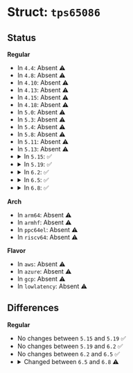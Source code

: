 # Struct: <code>tps65086</code>

## Status
<b>Regular</b>
<ul>
<li>
In <code>4.4</code>: Absent ⚠️
</li>
<li>
In <code>4.8</code>: Absent ⚠️
</li>
<li>
In <code>4.10</code>: Absent ⚠️
</li>
<li>
In <code>4.13</code>: Absent ⚠️
</li>
<li>
In <code>4.15</code>: Absent ⚠️
</li>
<li>
In <code>4.18</code>: Absent ⚠️
</li>
<li>
In <code>5.0</code>: Absent ⚠️
</li>
<li>
In <code>5.3</code>: Absent ⚠️
</li>
<li>
In <code>5.4</code>: Absent ⚠️
</li>
<li>
In <code>5.8</code>: Absent ⚠️
</li>
<li>
In <code>5.11</code>: Absent ⚠️
</li>
<li>
In <code>5.13</code>: Absent ⚠️
</li>
<li>
<details>
<summary>In <code>5.15</code>: ✅</summary>

```c
struct tps65086 {
    struct device *dev;
    struct regmap *regmap;
    int irq;
    struct regmap_irq_chip_data *irq_data;
};
```
</details>
</li>
<li>
<details>
<summary>In <code>5.19</code>: ✅</summary>

```c
struct tps65086 {
    struct device *dev;
    struct regmap *regmap;
    int irq;
    struct regmap_irq_chip_data *irq_data;
};
```
</details>
</li>
<li>
<details>
<summary>In <code>6.2</code>: ✅</summary>

```c
struct tps65086 {
    struct device *dev;
    struct regmap *regmap;
    int irq;
    struct regmap_irq_chip_data *irq_data;
};
```
</details>
</li>
<li>
<details>
<summary>In <code>6.5</code>: ✅</summary>

```c
struct tps65086 {
    struct device *dev;
    struct regmap *regmap;
    int irq;
    struct regmap_irq_chip_data *irq_data;
};
```
</details>
</li>
<li>
<details>
<summary>In <code>6.8</code>: ✅</summary>

```c
struct tps65086 {
    struct device *dev;
    struct regmap *regmap;
    unsigned int chip_id;
    const struct tps65086_regulator_config *reg_config;
    int irq;
    struct regmap_irq_chip_data *irq_data;
};
```
</details>
</li>
</ul>
<b>Arch</b>
<ul>
<li>
In <code>arm64</code>: Absent ⚠️
</li>
<li>
In <code>armhf</code>: Absent ⚠️
</li>
<li>
In <code>ppc64el</code>: Absent ⚠️
</li>
<li>
In <code>riscv64</code>: Absent ⚠️
</li>
</ul>
<b>Flavor</b>
<ul>
<li>
In <code>aws</code>: Absent ⚠️
</li>
<li>
In <code>azure</code>: Absent ⚠️
</li>
<li>
In <code>gcp</code>: Absent ⚠️
</li>
<li>
In <code>lowlatency</code>: Absent ⚠️
</li>
</ul>

## Differences
<b>Regular</b>
<ul>
<li>
No changes between <code>5.15</code> and <code>5.19</code> ✅
</li>
<li>
No changes between <code>5.19</code> and <code>6.2</code> ✅
</li>
<li>
No changes between <code>6.2</code> and <code>6.5</code> ✅
</li>
<li>
<details>
<summary>Changed between <code>6.5</code> and <code>6.8</code> ⚠️</summary>
<ul>
<li>
<b>Field added. </b>
<code>unsigned int chip_id</code>
</li>
<li>
<b>Field added. </b>
<code>const struct tps65086_regulator_config *reg_config</code>
</li>
</ul>
</details>
</li>
</ul>
